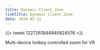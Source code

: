 ```yaml
---
title: Dynamic Client Zoom
linkTitle: Dynamic Client Zoom
date: 2020-02-11
---
```


{{< tweet 1227261844940824576 >}}

Multi-device hotkey controlled zoom for VR
